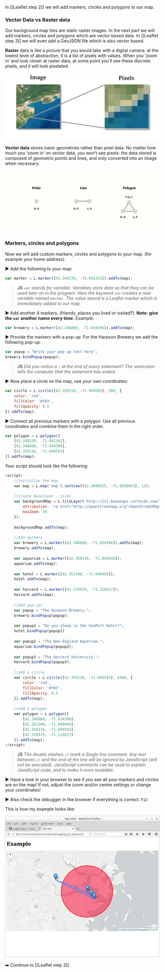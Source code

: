 In [[Leaflet step 2]] we will add markers, circles and polygons to our map.

### Vector Data vs Raster data
Our background map tiles are static raster images. In the next part we will add markers, circles and polygons which are vector based data. In [[Leaflet step 3]] we will even add a GeoJSON file which is also vector based. 

**Raster** data is like a picture that you would take with a digital camera: at the lowest level of abstraction, it is a list of pixels with values. When you ‘zoom in’ and look closer at raster data, at some point you’ll see these discrete pixels, and it will look pixelated.

![raster](img/raster_data.png)

**Vector data** stores basic geometries rather than pixel data. No matter how much you ‘zoom in’ on vector data, you won’t see pixels: the data stored is composed of geometric points and lines, and only converted into an image when necessary.

![vector](img/vector_data.png)

### Markers, circles and polygons
Now we will add custom markers, circles and polygons to your map. (for example your home address). 

:arrow_forward: Add the following to your map:

``` js
var marker = L.marker([42.349239, -71.041342]).addTo(map);
```
> **JS** *`var` stands for variable. Variables store data so that they can be used later on in the program.
> Here the keyword `var` creates a new variable named `marker`. The value stored is a Leaflet marker which is immediately added to our map.*

:arrow_forward: Add another 4 markers. (friends, places you lived or visited?). **Note: give the `var` another name every time.** Example:

``` js
var brewery = L.marker([42.346868, -71.034396]).addTo(map);
```

:arrow_forward: Provide the markers with a pop-up. For the Harpoon Brewery we add the following pop-up:

``` js
var popup = "Write your pop up text here";
brewery.bindPopup(popup); 
``` 

> **JS** *Did you notice a `;` at the end of every statement? The semicolon tells the computer that the statement has ended.*

:arrow_forward: Now place a circle on the map, use your own coordinates:

``` js
var circle = L.circle([42.359116, -71.049592], 500, {
	color: 'red',
	fillColor: '#f03',
	fillOpacity: 0.5
}).addTo(map);
``` 

:arrow_forward: Connect all previous markers with a polygon. Use all previous coordinates and combine them in the right order.

``` js
var polygon = L.polygon([
	[42.349239, -71.041342],
	[42.346868, -71.034396],
	[42.359116, -71.049592]
]).addTo(map);
```
Your script should look like the following:

``` js
<script>
	//initialize the map
	var map = L.map('map').setView([42.3600825, -71.0588801], 12);
	
	//Create baselayer - tiles
	var backgroundMap = L.tileLayer('http://{s}.basemaps.cartocdn.com/light_all/{z}/{x}/{y}.png', {
		attribution: '<a href="http://openstreetmap.org">OpenStreetMap</a>contributors, <a href="http://creativecommons.org/licenses/by-sa/2.0/">CC-BY-SA</a>',
		maxZoom: 19
	});
	
	backgroundMap.addTo(map);
	
	//Add markers
	var brewery = L.marker([42.346868, -71.034396]).addTo(map);
	brewery.addTo(map);
	
	var aquarium = L.marker([42.359116, -71.049592]);
	aquarium.addTo(map);
	
	var hotel = L.marker([42.351340, -71.040495]);
	hotel.addTo(map);
	
	var harvard = L.marker([42.376979, -71.116617]);
	harvard.addTo(map);
	
	//Add pop-ups
	var popup = "The Harpoon Brewery.";
	brewery.bindPopup(popup);
	
	var popup1 = "Do you sleep in the SeaPort Hotel?";
	hotel.bindPopup(popup1)
	
	var popup2 = "The New England Aquarium.";
	aquarium.bindPopup(popup2);
	
	var popup3 = "The Harvard University.";
	harvard.bindPopup(popup3);
	
	//add a circle
	var circle = L.circle([42.359116, -71.049592], 4500, {
		color: 'red',
		fillColor: '#f03',
		fillOpacity: 0.5
	}).addTo(map);  
	
	//add a polygon   
	var polygon = L.polygon([
		[42.346868, -71.034396],
		[42.351340, -71.040495],
		[42.359116, -71.049592],
		[42.376979, -71.116617]
	]).addTo(map);
</script>
```

> **JS** *The double slashes `//` mark a Single line comment. Any text between `//` and the end of the line will be ignored by JavaScript (will not be executed). JavaScript comments can be used to explain JavaScript code, and to make it more readable.*

:arrow_forward: Have a look in your browser to see if you see all your markers and circles are on the map! If not, adjust the zoom and/or centre settings or change your coordinates! 

:arrow_forward: Also check the debugger in the browser if everything is correct: `F12`

This is how my example looks like:

![img](img/leaflet_step2.png)



:arrow_right: Continue to [[Leaflet step 3]]
